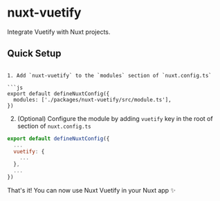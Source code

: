 # nuxt-vuetify

Integrate Vuetify with Nuxt projects.

## Quick Setup

````

1. Add `nuxt-vuetify` to the `modules` section of `nuxt.config.ts`

```js
export default defineNuxtConfig({
  modules: ['./packages/nuxt-vuetify/src/module.ts'],
})
````

2. (Optional) Configure the module by adding `vuetify` key in the root of section of `nuxt.config.ts`

```js
export default defineNuxtConfig({
  ...
  vuetify: {
    ...
  },
  ...
})
```

That's it! You can now use Nuxt Vuetify in your Nuxt app ✨
